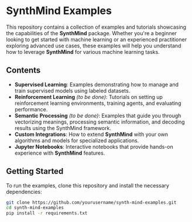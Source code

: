 # SynthMind Examples

This repository contains a collection of examples and tutorials showcasing the capabilities of the **SynthMind** package. Whether you're a beginner looking to get started with machine learning or an experienced practitioner exploring advanced use cases, these examples will help you understand how to leverage **SynthMind** for various machine learning tasks.

## Contents

- **Supervised Learning**: Examples demonstrating how to manage and train supervised models using labeled datasets.
- **Reinforcement Learning** *(to be done)*: Tutorials on setting up reinforcement learning environments, training agents, and evaluating performance.
- **Semantic Processing** *(to be done)*: Examples that guide you through vectorizing meanings, processing semantic information, and decoding results using the SynthMind framework.
- **Custom Integrations**: How to extend **SynthMind** with your own algorithms and models for specialized applications.
- **Jupyter Notebooks**: Interactive notebooks that provide hands-on experience with **SynthMind** features.

## Getting Started

To run the examples, clone this repository and install the necessary dependencies:

```bash
git clone https://github.com/yourusername/synth-mind-examples.git
cd synth-mind-examples
pip install -r requirements.txt
```